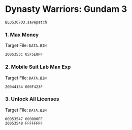 #  Dynasty Warriors: Gundam 3 

`BLUS30703.savepatch`

### 1. Max Money

Target File: `DATA.BIN`

```
2005353C 05F5E0FF
```

### 2. Mobile Suit Lab Max Exp

Target File: `DATA.BIN`

```
20044154 000F423F
```

### 3. Unlock All Licenses

Target File: `DATA.BIN`

```
00053547 000000FF
20053548 FFFFFFFF
```

